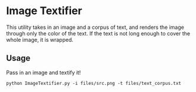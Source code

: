 # Image Textifier
This utility takes in an image and a corpus of text, and renders the image through only the color of the text. If the text is not long enough to cover the whole image, it is wrapped.

## Usage
Pass in an image and textify it!
```
python ImageTextifier.py -i files/src.png -t files/text_corpus.txt
```